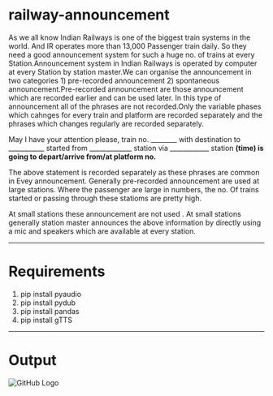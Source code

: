 # railway-announcement

As we all know Indian Railways is one of the biggest train systems in the world. And IR operates more than 13,000 Passenger train daily.
So they need a good announcement system for such a huge no. of trains at every Station.Announcement system in Indian Railways is operated by computer at every Station by station master.We can organise the announcement in two categories 1) pre-recorded announcement 2) spontaneous announcement.Pre-recorded announcement are those announcement which are recorded earlier and can be used later. In this type of announcement all of the phrases are not recorded.Only the variable phases which cahnges for every train and platform are recorded separately and the phrases which changes regularly are recorded separately.

May I have your attention please, train no. ________ with destination to ___________ started from _____________ station via ____________ station ______(time) is going to depart/arrive from/at platform no.______

The above statement is recorded separately as these phrases are common in Evey announcement.
Generally pre-recorded announcement are used at large stations. Where the passenger are large in numbers, the no. Of trains started or passing through these statioms are pretty high.

At small stations these announcement are not used . At small stations generally station master announces the above information by directly using a mic and speakers which are available at every station.

-------------------------------------------------------------------------------------------------------------------------------------

# Requirements

1) pip install pyaudio
2) pip install pydub
3) pip install pandas
4) pip install gTTS

-------------------------------------------------------------------------------------------------------------------------------------

# Output

![GitHub Logo](/railway-announcement/output.jpg)
